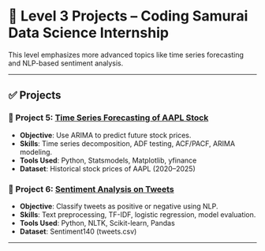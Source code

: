 # 🚀 Level 3 Projects – Coding Samurai Data Science Internship

This level emphasizes more advanced topics like time series forecasting and NLP-based sentiment analysis.

---

## ✅ Projects

### 📌 Project 5: [Time Series Forecasting of AAPL Stock](./Project5_TimeSeries_Stocks)
- **Objective**: Use ARIMA to predict future stock prices.
- **Skills**: Time series decomposition, ADF testing, ACF/PACF, ARIMA modeling.
- **Tools Used**: Python, Statsmodels, Matplotlib, yfinance
- **Dataset**: Historical stock prices of AAPL (2020–2025)

### 📌 Project 6: [Sentiment Analysis on Tweets](./Project6_Sentiment_Tweets)
- **Objective**: Classify tweets as positive or negative using NLP.
- **Skills**: Text preprocessing, TF-IDF, logistic regression, model evaluation.
- **Tools Used**: Python, NLTK, Scikit-learn, Pandas
- **Dataset**: Sentiment140 (tweets.csv)

---